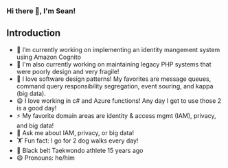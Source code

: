 ### Hi there 👋, I'm Sean!

## Introduction
- 🔭 I’m currently working on implementing an identity mangement system using Amazon Cognito
- 🤔 I'm also currently working on maintaining legacy PHP systems that were poorly design and very fragile!
- 🌱 I love software design patterns!  My favorites are message queues, command query responsibility segregation, event souring, and kappa (big data). 
- 😄 I love working in c# and Azure functions!  Any day I get to use those 2 is a good day!
-  ⚡ My favorite domain areas are identity & access mgmt (IAM), privacy, and big data!
- 💬 Ask me about IAM, privacy, or big data!
- 🏋️ Fun fact: I go for 2 dog walks every day!
- 🏅 Black belt Taekwondo athlete 15 years ago
- 😄 Pronouns: he/him
<!--
**salykins/salykins** is a ✨ _special_ ✨ repository because its `README.md` (this file) appears on your GitHub profile.

![chacha.png](chacha.png)

Here are some ideas to get you started:

- 🔭 I’m currently working on ...
- 🌱 I’m currently learning ...
- 👯 I’m looking to collaborate on ...
- 🤔 I’m looking for help with ...
- 💬 Ask me about ...
- 📫 How to reach me: ...
- 😄 Pronouns: ...
- ⚡ Fun fact: ...
-->
